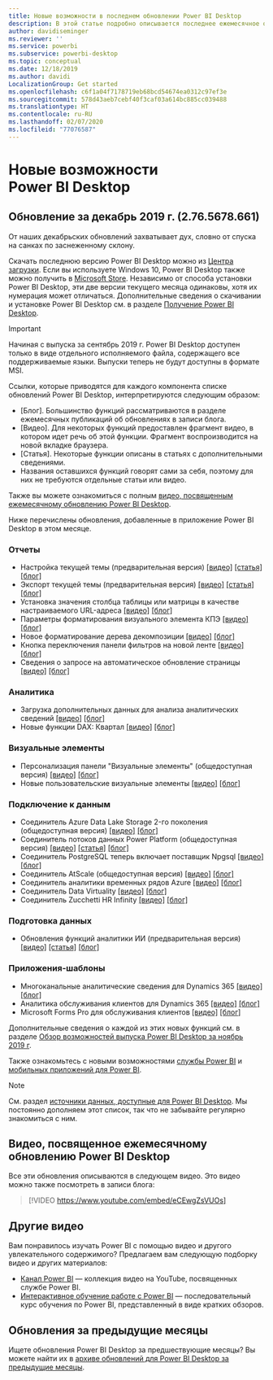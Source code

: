 ```yaml
---
title: Новые возможности в последнем обновлении Power BI Desktop
description: В этой статье подробно описывается последнее ежемесячное обновление для Power BI Desktop.
author: davidiseminger
ms.reviewer: ''
ms.service: powerbi
ms.subservice: powerbi-desktop
ms.topic: conceptual
ms.date: 12/18/2019
ms.author: davidi
LocalizationGroup: Get started
ms.openlocfilehash: c6f1a04f7178719eb68bcd54674ea0312c97ef3e
ms.sourcegitcommit: 578d43aeb7cebf40f3caf03a614bc885cc039488
ms.translationtype: HT
ms.contentlocale: ru-RU
ms.lasthandoff: 02/07/2020
ms.locfileid: "77076587"
---
```

# <a name="whats-new-in-power-bi-desktop"></a>Новые возможности Power BI Desktop


## <a name="december-2019-update-2765678661"></a>Обновление за декабрь 2019 г. (2.76.5678.661)

От наших декабрьских обновлений захватывает дух, словно от спуска на санках по заснеженному склону. 

Скачать последнюю версию Power BI Desktop можно из [Центра загрузки](https://www.microsoft.com/download/details.aspx?id=58494). Если вы используете Windows 10, Power BI Desktop также можно получить в [Microsoft Store](https://aka.ms/pbidesktopstore). Независимо от способа установки Power BI Desktop, эти две версии текущего месяца одинаковы, хотя их нумерация может отличаться. Дополнительные сведения о скачивании и установке Power BI Desktop см. в разделе [Получение Power BI Desktop](desktop-get-the-desktop.md). 

> [!IMPORTANT]
> Начиная с выпуска за сентябрь 2019 г. Power BI Desktop доступен только в виде отдельного исполняемого файла, содержащего все поддерживаемые языки. Выпуски теперь не будут доступны в формате MSI.


Ссылки, которые приводятся для каждого компонента списке обновлений Power BI Desktop, интерпретируются следующим образом:

* \[Блог\]. Большинство функций рассматриваются в разделе ежемесячных публикаций об обновлениях в записи блога.
* \[Видео\]. Для некоторых функций предоставлен фрагмент видео, в котором идет речь об этой функции. Фрагмент воспроизводится на новой вкладке браузера.
* \[Статья\]. Некоторые функции описаны в статьях с дополнительными сведениями.
* Названия оставшихся функций говорят сами за себя, поэтому для них не требуются отдельные статьи или видео.

Также вы можете ознакомиться с полным [видео, посвященным ежемесячному обновлению Power BI Desktop](#power-bi-desktop-monthly-update-video).

Ниже перечислены обновления, добавленные в приложение Power BI Desktop в этом месяце.


### <a name="reporting"></a>Отчеты
* Настройка текущей темы (предварительная версия) [[видео]](https://youtu.be/eCEwgZsVUOs?t=10) [[статья]](desktop-report-themes.md#create-and-customize-a-theme-in-power-bi-desktop-preview) [[блог]](https://powerbi.microsoft.com/blog/power-bi-desktop-december-2019-feature-summary/#customizeTheme) 
* Экспорт текущей темы (предварительная версия) [[видео]](https://youtu.be/eCEwgZsVUOs?t=242) [[статья]](desktop-report-themes.md#export-report-themes-preview) [[блог]](https://powerbi.microsoft.com/blog/power-bi-desktop-december-2019-feature-summary/#exportTheme) 
* Установка значения столбца таблицы или матрицы в качестве настраиваемого URL-адреса [[видео]](https://youtu.be/eCEwgZsVUOs?t=277) [[блог]](https://powerbi.microsoft.com/blog/power-bi-desktop-december-2019-feature-summary/#customURL) 
* Параметры форматирования визуального элемента КПЭ [[видео]](https://youtu.be/eCEwgZsVUOs?t=354) [[блог]](https://powerbi.microsoft.com/blog/power-bi-desktop-december-2019-feature-summary/#KPI) 
* Новое форматирование дерева декомпозиции [[видео]](https://youtu.be/eCEwgZsVUOs?t=442) [[блог]](https://powerbi.microsoft.com/blog/power-bi-desktop-december-2019-feature-summary/#decomp) 
* Кнопка переключения панели фильтров на новой ленте [[видео]](https://youtu.be/eCEwgZsVUOs?t=599) [[блог]](https://powerbi.microsoft.com/blog/power-bi-desktop-december-2019-feature-summary/#filterToggle) 
* Сведения о запросе на автоматическое обновление страницы [[видео]](https://youtu.be/eCEwgZsVUOs?t=717) [[блог]](https://powerbi.microsoft.com/blog/power-bi-desktop-december-2019-feature-summary/#APR) 


### <a name="analytics"></a>Аналитика
* Загрузка дополнительных данных для анализа аналитических сведений [[видео]](https://youtu.be/eCEwgZsVUOs?t=831) [[блог]](https://powerbi.microsoft.com/blog/power-bi-desktop-december-2019-feature-summary/#moreAI) 
* Новые функции DAX: Квартал [[видео]](https://youtu.be/eCEwgZsVUOs?t=855) [[блог]](https://powerbi.microsoft.com/blog/power-bi-desktop-december-2019-feature-summary/#quarter) 


### <a name="visuals"></a>Визуальные элементы
* Персонализация панели "Визуальные элементы" (общедоступная версия) [[видео]](https://youtu.be/eCEwgZsVUOs?t=865) [[блог]](https://powerbi.microsoft.com/blog/power-bi-desktop-december-2019-feature-summary/#personalizeViz) 
* Новые пользовательские визуальные элементы [[видео]](https://youtu.be/eCEwgZsVUOs?t=886) [[блог]](https://powerbi.microsoft.com/blog/power-bi-desktop-december-2019-feature-summary/#xViz) 


### <a name="data-connectivity"></a>Подключение к данным
* Соединитель Azure Data Lake Storage 2-го поколения (общедоступная версия) [[видео]](https://youtu.be/eCEwgZsVUOs?t=2151) [[блог]](https://powerbi.microsoft.com/blog/power-bi-desktop-december-2019-feature-summary/) 
* Соединитель потоков данных Power Platform (общедоступная версия) [[видео]](https://youtu.be/eCEwgZsVUOs?t=2180) [[статья]](service-edit-sap-variables.md) [[блог]](https://powerbi.microsoft.com/blog/power-bi-desktop-december-2019-feature-summary/#ADLS) 
* Соединитель PostgreSQL теперь включает поставщик Npgsql [[видео]](https://youtu.be/eCEwgZsVUOs?t=2220) [[блог]](https://powerbi.microsoft.com/blog/power-bi-desktop-december-2019-feature-summary/#PostgreSQL) 
* Соединитель AtScale (общедоступная версия) [[видео]](https://youtu.be/eCEwgZsVUOs?t=2245) [[блог]](https://powerbi.microsoft.com/blog/power-bi-desktop-december-2019-feature-summary/#AtScale) 
* Соединитель аналитики временных рядов Azure [[видео]](https://youtu.be/eCEwgZsVUOs?t=2261) [[блог]](https://powerbi.microsoft.com/blog/power-bi-desktop-december-2019-feature-summary/#ATS) 
* Соединитель Data Virtuality [[видео]](https://youtu.be/eCEwgZsVUOs?t=2294) [[блог]](https://powerbi.microsoft.com/blog/power-bi-desktop-december-2019-feature-summary/#DataVirt) 
* Соединитель Zucchetti HR Infinity [[видео]](https://youtu.be/eCEwgZsVUOs?t=2345) [[блог]](https://powerbi.microsoft.com/blog/power-bi-desktop-december-2019-feature-summary/#Zucchetti) 


### <a name="data-preparation"></a>Подготовка данных
* Обновления функций аналитики ИИ (предварительная версия) [[видео]](https://youtu.be/eCEwgZsVUOs?t=2366) [[статья]](desktop-ai-insights.md) [[блог]](https://powerbi.microsoft.com/blog/power-bi-desktop-december-2019-feature-summary/#AIfunc) 


### <a name="template-apps"></a>Приложения-шаблоны
* Многоканальные аналитические сведения для Dynamics 365 [[видео]](https://youtu.be/eCEwgZsVUOs?t=2416) [[блог]](https://powerbi.microsoft.com/blog/power-bi-desktop-december-2019-feature-summary/#Omni) 
* Аналитика обслуживания клиентов для Dynamics 365 [[видео]](https://youtu.be/eCEwgZsVUOs?t=2500) [[блог]](https://powerbi.microsoft.com/blog/power-bi-desktop-december-2019-feature-summary/#CS)
* Microsoft Forms Pro для обслуживания клиентов [[видео]](https://youtu.be/eCEwgZsVUOs?t=2525) [[блог]](https://powerbi.microsoft.com/blog/power-bi-desktop-december-2019-feature-summary/#Forms) 


Дополнительные сведения о каждой из этих новых функций см. в разделе [Обзор возможностей выпуска Power BI Desktop за ноябрь 2019 г](https://powerbi.microsoft.com/blog/power-bi-desktop-december-2019-feature-summary/).

Также ознакомьтесь с новыми возможностями [службы Power BI](service-whats-new.md) и [мобильных приложений для Power BI](consumer/mobile/mobile-whats-new-in-the-mobile-apps.md).

> [!NOTE]
> См. раздел [источники данных, доступные для Power BI Desktop](desktop-data-sources.md). Мы постоянно дополняем этот список, так что не забывайте регулярно знакомиться с ним.


## <a name="power-bi-desktop-monthly-update-video"></a>Видео, посвященное ежемесячному обновлению Power BI Desktop
Все эти обновления описываются в следующем видео. Это видео можно также посмотреть в записи блога:

> [!VIDEO https://www.youtube.com/embed/eCEwgZsVUOs]


## <a name="more-videos"></a>Другие видео

Вам понравилось изучать Power BI с помощью видео и другого увлекательного содержимого? Предлагаем вам следующую подборку видео и других материалов:

-   [Канал Power BI](https://www.youtube.com/user/mspowerbi) — коллекция видео на YouTube, посвященных службе Power BI.
-   [Интерактивное обучение работе с Power BI](https://powerbi.microsoft.com/guided-learning/) — последовательный курс обучения по Power BI, представленный в виде кратких обзоров.

## <a name="updates-for-previous-months"></a>Обновления за предыдущие месяцы

Ищете обновления Power BI Desktop за предшествующие месяцы? Вы можете найти их в [архиве обновлений для Power BI Desktop за предыдущие месяцы](desktop-latest-update-archive.md).
